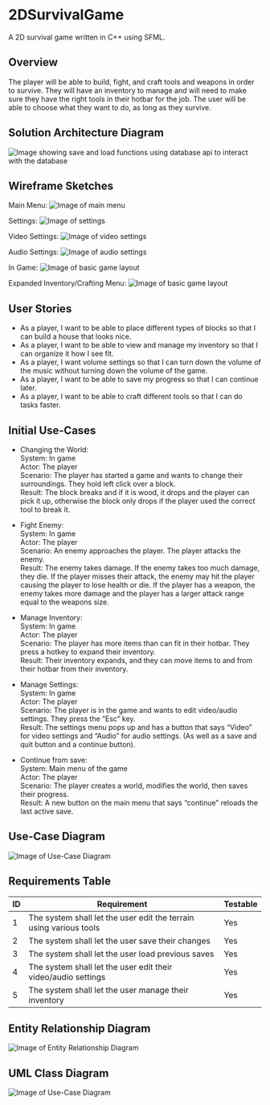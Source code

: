 # 2DSurvivalGame
A 2D survival game written in C++ using SFML.

## Overview
The player will be able to build, fight, and craft tools and weapons in order to survive. They will have an inventory to manage and will need to make sure they have the right tools in their hotbar for the job. The user will be able to choose what they want to do, as long as they survive.

## Solution Architecture Diagram
![Image showing save and load functions using database api to interact with the database](https://github.com/Unyxuous/2DSurvivalGame/blob/main/Design%20Documents/Solution%20Architecture%20Diagram.png)

## Wireframe Sketches
Main Menu:
![Image of main menu](https://github.com/Unyxuous/2DSurvivalGame/blob/main/Design%20Documents/Main%20Menu.png)

Settings:
![Image of settings](https://github.com/Unyxuous/2DSurvivalGame/blob/main/Design%20Documents/Settings.png)

Video Settings:
![Image of video settings](https://github.com/Unyxuous/2DSurvivalGame/blob/main/Design%20Documents/Video%20Settings.png)

Audio Settings:
![Image of audio settings](https://github.com/Unyxuous/2DSurvivalGame/blob/main/Design%20Documents/Audio%20Settings.png)

In Game:
![Image of basic game layout](https://github.com/Unyxuous/2DSurvivalGame/blob/main/Design%20Documents/Game%20Screen.png)

Expanded Inventory/Crafting Menu:
![Image of basic game layout](https://github.com/Unyxuous/2DSurvivalGame/blob/main/Design%20Documents/Expanded%20Inventory.png)

## User Stories
* As a player, I want to be able to place different types of blocks so that I can build a house that looks nice.
* As a player, I want to be able to view and manage my inventory so that I can organize it how I see fit.
* As a player, I want volume settings so that I can turn down the volume of the music without turning down the volume of the game.
* As a player, I want to be able to save my progress so that I can continue later.
* As a player, I want to be able to craft different tools so that I can do tasks faster.

## Initial Use-Cases
* Changing the World:  
   System: In game  
   Actor: The player  
   Scenario: The player has started a game and wants to change their surroundings. They hold left click over a block.  
   Result: The block breaks and if it is wood, it drops and the player can pick it up, otherwise the block only drops if the player used the correct tool to break it.  

* Fight Enemy:  
   System: In game  
   Actor: The player  
   Scenario: An enemy approaches the player. The player attacks the enemy.  
   Result: The enemy takes damage. If the enemy takes too much damage, they die. If the player misses their attack, the enemy may hit the player causing the player to lose health or die. If the player has a weapon, the enemy takes more damage and the player has a larger attack range equal to the weapons size.  

* Manage Inventory:  
   System: In game  
   Actor: The player  
   Scenario: The player has more items than can fit in their hotbar. They press a hotkey to expand their inventory.  
   Result: Their inventory expands, and they can move items to and from their hotbar from their inventory.  

* Manage Settings:  
   System: In game  
   Actor: The player  
   Scenario: The player is in the game and wants to edit video/audio settings. They press the “Esc” key.  
   Result: The settings menu pops up and has a button that says “Video” for video settings and “Audio” for audio settings. (As well as a save and quit button and a continue button).  

* Continue from save:  
   System: Main menu of the game  
   Actor: The player  
   Scenario: The player creates a world, modifies the world, then saves their progress.  
   Result: A new button on the main menu that says “continue” reloads the last active save.  

## Use-Case Diagram
![Image of Use-Case Diagram](https://github.com/Unyxuous/2DSurvivalGame/blob/main/Design%20Documents/Use%20Case%20Diagram.png)

## Requirements Table
|ID| Requirement                                         | Testable |
|--|-----------------------------------------------------|----------|
|1 | The system shall let the user edit the terrain using various tools | Yes |
|2 | The system shall let the user save their changes | Yes |
|3 | The system shall let the user load previous saves | Yes |
|4 | The system shall let the user edit their video/audio settings | Yes |
|5 | The system shall let the user manage their inventory | Yes |

## Entity Relationship Diagram
![Image of Entity Relationship Diagram](https://github.com/Unyxuous/2DSurvivalGame/blob/main/Design%20Documents/Entity%20Relationship%20Diagram.png)

## UML Class Diagram
![Image of Use-Case Diagram](https://github.com/Unyxuous/2DSurvivalGame/blob/main/Design%20Documents/UML%20Class%20Diagram.png)
